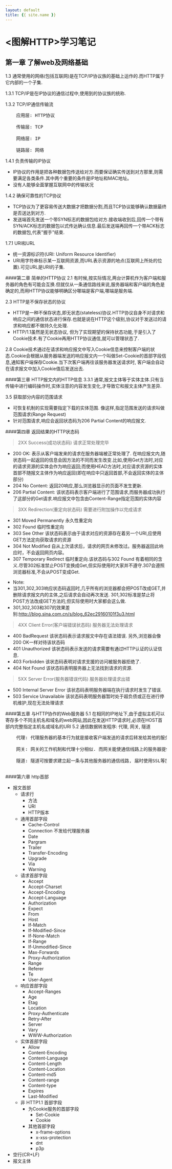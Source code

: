 ```yaml
---
layout: default
title: {{ site.name }}
---
```


# <图解HTTP>学习笔记

## 第一章 了解web及网络基础

1.3  通常使用的网络(包括互联网)是在TCP/IP协议族的基础上运作的.而HTTP属于它内部的一个子集.

1.3.1  TCP/IP是在IP协议的通信过程中,使用到的协议族的统称.

1.3.2 TCP/IP通信传输流
<pre>
    应用层: HTTP协议

    传输层: TCP

    网络层: IP

    链路层: 网络
</pre>

1.4.1 负责传输的IP协议

* IP协议的作用是把各种数据包传送给对方.而要保证确实传送到对方那里,则需要满足各类条件.其中两个重要的条件是IP地址和MAC地址。
* 没有人能够全面掌握互联网中的传输状况

1.4.2 确保可靠性的TCP协议
* TCP协议为了更容易传送大数据才把数据分割,而且TCP协议能够确认数据最终是否送达到对方.
* 发送端首先发送一个带SYN标志的数据包给对方.接收端收到后,回传一个带有SYN/ACK标志的数据包以式传达确认信息.最后发送端再回传一个带ACK标志的数据包,代表"握手"结束.

1.7.1 URI和URL
* 统一资源标识符(URI: Uniform Resource Identifier)
* URI用字符串标示某一互联网资源,而URL表示资源的地点(互联网上所处的位置).可见URL是URI的子集.

####第二章 简单的HTTP协议
2.1 有时候,按实际情况,两台计算机作为客户端和服务器的角色有可能会互换.但就仅从一条通信路线来说,服务器端和客户端的角色是确定的,而用HTTP协议能够明确区分哪端是客户端,哪端是服务端.

2.3 HTTP是不保存状态的协议
* HTTP是一种不保存状态,即无状态(stateless)协议.HTTP协议自身不对请求和响应之间的通信状态进行保存.也就是说在HTTP这个级别,协议对于发送过的请求和响应都不做持久化处理.
* HTTP/1.1虽然是无状态协议, 但为了实现期望的保持状态功能,于是引入了Cookie技术.有了Cookie再用HTTP协议通信,就可以管理状态了.

2.8 Cookie技术通过在请求和响应报文中写入Cookie信息来控制客户端的状态.Cookie会根据从服务器端发送的响应报文内一个叫做Set-Cookie的首部字段信息,通知客户端保存Cookie.当下次客户端再往该服务器发送请求时,
客户端会自动在请求报文中加入Cookie值后发送出去.


####第三章 HTTP报文内的HTTP信息
3.3.1 通常,报文主体等于实体主体.只有当传输中进行编码操作时,实体注意的内容发生变化,才导致它和报文主体产生差异.

3.5 获取部分内容的范围请求
* 可恢复机制的实现需要指定下载的实体范围. 像这样,指定范围发送的请求叫做范围请求(Range Request)
* 针对范围请求,响应会返回状态码为206 Partial Content的响应报文.

####第四章 返回结果的HTTP状态码
> 2XX Success(成功状态码) 请求正常处理完毕
* 200 OK: 表示从客户端发来的请求在服务器端被正常处理了. 在响应报文内,随状态码一起返回的信息会因方法的不同而发生改变.比如,使用Get方法时,对应的请求资源的实体会作为响应返回;而使用HEAD方法时,对应请求资源的实体
首部不随报文主体作为响应返回(即在响应中只返回首部,不会返回实体的主体部分)
* 204 No Content: 返回20响应,那么浏览器显示的页面不发生更新.
* 206 Partial Content: 该状态码表示客户端进行了范围请求,而服务器成功执行了这部分的Get请求.响应报文中包含由Content-Range指定范围的实体内容

> 3XX Redirection(重定向状态码) 需要进行附加操作以完成请求
* 301 Moved Permanently 永久性重定向
* 302 Found 临时性重定向
* 303 See Other 该状态码表示由于请求对应的资源存在着另一个URI,应使用GET方法定向获取请求的资源
* 304 Not Modified 自从上次请求后，请求的网页未修改过。服务器返回此响应时，不会返回网页内容。
* 307 Temporary Redirect 临时重定向.该状态码与302 Found 有着相同的含义.尽管302标准禁止POST变换成Get,但实际使用时大家并不遵守.307会遵照浏览器标准,不会从POST变成Get.

- Note:
- 当301,302,303响应状态码返回时,几乎所有的浏览器都会把POST改成GET,并删除请求报文内的主体,之后请求会自动再次发送. 301,302标准是禁止将POST方法改成GET方法的,但实际使用时大家都会这么做.
- 301,302,303和307的效果差别:http://blog.sina.com.cn/s/blog_62ec29160101f3u3.html

> 4XX Client Error(客户端错误状态码) 服务器无法处理请求
* 400 BadRequest 该状态码表示请求报文中存在语法错误. 另外,浏览器会像200 OK一样对待该状态码
* 401 Unauthorized 该状态码表示发送的请求需要有通过HTTP认证的认证信息.
* 403 Forbidden 该状态码表明对请求支援的访问被服务器拒绝了.
* 404 Not Found 该状态码表明服务器上无法找到请求的资源.

> 5XX Server Error(服务器错误代码) 服务器处理请求出错
* 500 Internal Server Error 该状态码表明服务器端在执行请求时发生了错误.
* 503 Service Unavailable 该状态码表明服务器暂时处于超负债或正在进行停机维护,现在无法处理请求

####第五章 与HTTP协作的Web服务器
5.1 在相同的IP地址下,由于虚拟主机可以寄存多个不同主机名和域名的web网站,因此在发送HTTP请求时,必须在HOST首部内完整指定主机名或域名的URI
5.2 通信数据转发程序: 代理, 网关, 隧道
<pre>
    代理: 代理服务器的基本行为就是接收客户端发送的请求后转发给其他的服务器

    网关: 网关的工作机制和代理十分相似. 而网关能使通信线路上的服务器提供非HTTP协议服务.

    隧道: 隧道可按要求建立起一条与其他服务器的通信线路, 届时使用SSL等加密手段进行通信.

</pre>

####第六章 http首部
+ 报文首部
    + 请求行
        + 方法
        + URI
        + HTTP版本
    + 通用首部字段
        + Cache-Control
        + Connection   不发给代理服务器
        + Date
        + Pargram
        + Trailer
        + Transfer-Encoding
        + Upgrade
        + Via
        + Warning
    + 请求首部字段
        + Accept
        + Accept-Charset
        + Accept-Encoding
        + Accept-Language
        + Authorization
        + Expect
        + From
        + Host
        + If-Match
        + If-Modified-Since
        + If-None-Match
        + If-Range
        + If-Unmodified-Since
        + Max-Forwards
        + Proxy-Authorization
        + Range
        + Referer
        + Te
        + User-Agent
    + 响应首部字段
        + Accept-Ranges
        + Age
        + Etag
        + Location
        + Proxy-Authenticate
        + Retry-After
        + Server
        + Vary
        + WWW-Authorization
    + 实体首部字段
        + Allow
        + Content-Encoding
        + Content-Language
        + Content-Length
        + Content-Location
        + Content-md5
        + Content-range
        + Content-type
        + Expires
        + Last-Modified
    + 非 HTTP1.1 首部字段
        + 为Cookie服务的首部字段
            + Set-Cookie
            + Cookie
        + 其他首部字段
            + x-frame-options
            + x-xss-protection
            + dnt
            + p3p
+ 空行(CR+LF)
+ 报文主体
